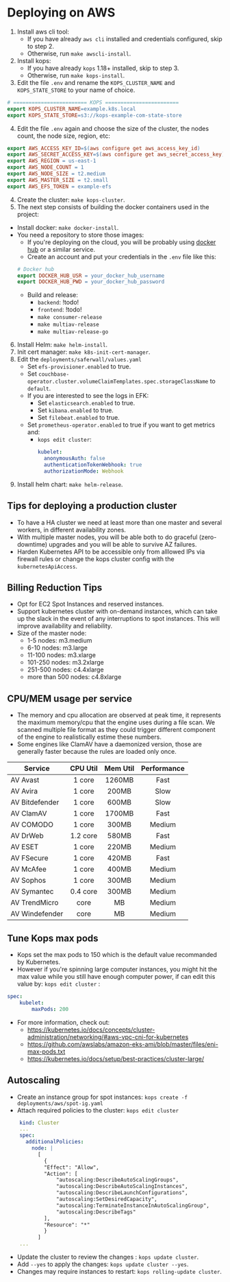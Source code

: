 # Deploying on AWS

1. Install aws cli tool:
   - If you have already `aws cli` installed and credentials configured, skip to step 2.
   - Otherwise, run `make awscli-install`.
2. Install kops:
   - If you have already `kops` 1.18+ installed, skip to step 3.
   - Otherwise, run `make kops-install`.
3. Edit the file `.env` and rename the `KOPS_CLUSTER_NAME` and `KOPS_STATE_STORE` to your name of choice.

```mk
# ======================== KOPS ========================
export KOPS_CLUSTER_NAME=example.k8s.local
export KOPS_STATE_STORE=s3://kops-example-com-state-store
```

4. Edit the file `.env` again and choose the size of the cluster, the nodes count, the node size, region, etc:

```mk
export AWS_ACCESS_KEY_ID=$(aws configure get aws_access_key_id)
export AWS_SECRET_ACCESS_KEY=$(aws configure get aws_secret_access_key)
export AWS_REGION = us-east-1
export AWS_NODE_COUNT = 1
export AWS_NODE_SIZE = t2.medium
export AWS_MASTER_SIZE = t2.small
export AWS_EFS_TOKEN = example-efs
```

4. Create the cluster: `make kops-cluster`.
5. The next step consists of building the docker containers used in the project:

- Install docker: `make docker-install`.
- You need a repository to store those images:
  - If you're deploying on the cloud, you will be probably using [docker hub](https://hub.docker.com/) or a similar service.
  - Create an account and put your credentials in the `.env` file like this:
  ```mk
  # Docker hub
  export DOCKER_HUB_USR = your_docker_hub_username
  export DOCKER_HUB_PWD = your_docker_hub_password
  ```
  - Build and release:
    - `backend`: !todo!
    - `frontend`: !todo!
    - `make consumer-release`
    - `make multiav-release`
    - `make multiav-release-go`

6. Install Helm: `make helm-install`.
7. Init cert manager: `make k8s-init-cert-manager`.
8. Edit the `deployments/saferwall/values.yaml`
   - Set `efs-provisioner.enabled` to true.
   - Set `couchbase-operator.cluster.volumeClaimTemplates.spec.storageClassName` to `default`.
   - If you are interested to see the logs in EFK:
     - Set `elasticsearch.enabled` to true.
     - Set `kibana.enabled` to true.
     - Set `filebeat.enabled` to true.
   - Set `prometheus-operator.enabled` to true if you want to get metrics and:
     - `kops edit cluster`:
       ```yml
       kubelet:
         anonymousAuth: false
         authenticationTokenWebhook: true
         authorizationMode: Webhook
       ```
9. Install helm chart: `make helm-release`.

## Tips for deploying a production cluster

- To have a HA cluster we need at least more than one master and several workers, in different availability zones.
- With multiple master nodes, you will be able both to do graceful (zero-downtime) upgrades and you will be able to survive AZ failures.
- Harden Kubernetes API to be accessible only from alllowed IPs via firewall rules or change the kops cluster config with the `kubernetesApiAccess`.

## Billing Reduction Tips

- Opt for EC2 Spot Instances and reserved instances.
- Support kubernetes cluster with on-demand instances, which can take up the slack in the event of any interruptions to spot instances. This will improve availability and reliability.
- Size of the master node:
  - 1-5 nodes: m3.medium
  - 6-10 nodes: m3.large
  - 11-100 nodes: m3.xlarge
  - 101-250 nodes: m3.2xlarge
  - 251-500 nodes: c4.4xlarge
  - more than 500 nodes: c4.8xlarge

## CPU/MEM usage per service

- The memory and cpu allocation are observed at peak time, it represents the maximum memory/cpu that the engine uses during a file scan. We scanned multiple file format as they could trigger different component of the engine to realistically estime these numbers.
- Some engines like ClamAV have a daemonized version, those are generally faster because the rules are loaded only once.

| Service        | CPU Util | Mem Util | Performance |
| -------------- | :------: | :------: | :---------: |
| AV Avast       |  1 core  |  1260MB  |    Fast     |
| AV Avira       |  1 core  |  200MB   |    Slow     |
| AV Bitdefender |  1 core  |  600MB   |    Slow     |
| AV ClamAV      |  1 core  |  1700MB  |    Fast     |
| AV COMODO      |  1 core  |  300MB   |   Medium    |
| AV DrWeb       | 1.2 core |  580MB   |    Fast     |
| AV ESET        |  1 core  |  220MB   |   Medium    |
| AV FSecure     |  1 core  |  420MB   |    Fast     |
| AV McAfee      |  1 core  |  400MB   |   Medium    |
| AV Sophos      |  1 core  |  300MB   |   Medium    |
| AV Symantec    | 0.4 core |  300MB   |   Medium    |
| AV TrendMicro  |   core   |    MB    |   Medium    |
| AV Windefender |   core   |    MB    |   Medium    |

## Tune Kops max pods

- Kops set the max pods to 150 which is the default value recommanded by Kubernetes.
- However if you're spinning large computer instances, you might hit the max value while you still have enough computer power, if can edit this value by: `kops edit cluster` :

```yaml
spec:
    kubelet:
        maxPods: 200
```
- For more information, check out:
  - https://kubernetes.io/docs/concepts/cluster-administration/networking/#aws-vpc-cni-for-kubernetes
  - https://github.com/awslabs/amazon-eks-ami/blob/master/files/eni-max-pods.txt
  - https://kubernetes.io/docs/setup/best-practices/cluster-large/

## Autoscaling

- Create an instance group for spot instances: `kops create -f deployments/aws/spot-ig.yaml`
- Attach required policies to the cluster: `kops edit cluster`
```yaml
    kind: Cluster
    ...
    spec:
      additionalPolicies:
        node: |
          [
            {
            "Effect": "Allow",
            "Action": [
                "autoscaling:DescribeAutoScalingGroups",
                "autoscaling:DescribeAutoScalingInstances",
                "autoscaling:DescribeLaunchConfigurations",
                "autoscaling:SetDesiredCapacity",
                "autoscaling:TerminateInstanceInAutoScalingGroup",
                "autoscaling:DescribeTags"
            ],
            "Resource": "*"
            }
          ]
    ...
```
- Update the cluster to review the changes : `kops update cluster`.
- Add `--yes` to apply the changes: `kops update cluster --yes`.
- Changes may require instances to restart: `kops rolling-update cluster`.
